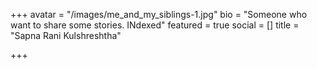 +++
avatar = "/images/me_and_my_siblings-1.jpg"
bio = "Someone who want to share some stories. INdexed"
featured = true
social = []
title = "Sapna Rani Kulshreshtha"

+++
